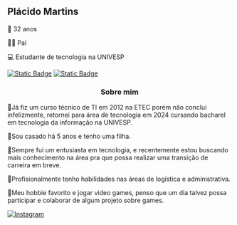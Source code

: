 
## Plácido Martins
<p>
🧔 32 anos
</p>
<p> 
👨‍👧 Pai
</p>
<p>
💻 Estudante de tecnologia na UNIVESP
</p>

[![Static Badge](https://img.shields.io/badge/LINKEDIN-blue)](www.linkedin.com/in/placido-martins-41a330166)
[![Static Badge](https://img.shields.io/badge/EMAIL-black)](mailto:placidomartins@hotmail.com)

<h3 align=center>Sobre mim</h3> 

<p>
🔹Já fiz um curso técnico de TI em 2012 na ETEC porém não conclui infelizmente, retornei para área de tecnologia em 2024 cursando bacharel em tecnologia da informação na UNIVESP.
</p>

<p>
🔹Sou casado há 5 anos e tenho uma filha.
</p>

<p>
🔹Sempre fui um entusiasta em tecnologia, e recentemente estou buscando mais conhecimento na área pra que possa realizar uma transição de carreira em breve.
</p>

<p>
🔹Profisionalmente tenho habilidades nas áreas de logística e administrativa.
</p>

<p>
🔹Meu hobbie favorito e jogar video games, penso que um dia talvez possa participar e colaborar de algum projeto sobre games.
</p>

[![Instagram](https://img.shields.io/badge/-Instagram-%23E4405F?style=for-the-badge&logo=instagram&logoColor=white)](https://www.instagram.com/placido_rock/)

